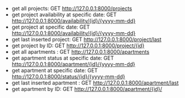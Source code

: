 
- get all projects: GET http://127.0.0.1:8000/projects
- get project availability at specific date: GET http://127.0.0.1:8000/availability/{id}/{yyyy-mm-dd}
- get project at specific date: GET http://127.0.0.1:8000/availability/{id}/{yyyy-mm-dd}
- get last inserted project: GET  http://127.0.0.1:8000/project/last
- get project by ID: GET   http://127.0.0.1:8000/project/{id}
- get all apartments : GET http://127.0.0.1:8000/apartments 
- get  apartment  status at specific date: GET http://127.0.0.1:8000/apartment/{id}/{yyyy-mm-dd}
- get  apartment  at specific date: GET http://127.0.0.1:8000/status/{id}/{yyyy-mm-dd}
- get last inserted  apartment  : GET  http://127.0.0.1:8000/apartment/last
- get apartment by ID: GET   http://127.0.0.1:8000/apartment/{id}/
